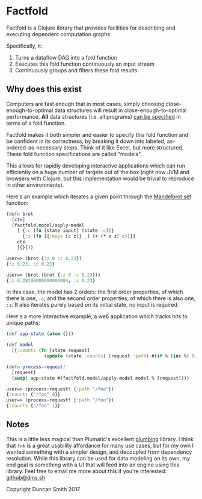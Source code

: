 # Factfold

Factfold is a Clojure library that provides facilities for describing and executing dependent computation graphs.

Specifically, it:

1. Turns a dataflow DAG into a fold function
2. Executes this fold function continuously an input stream
3. Continuously groups and filters these fold results

## Why does this exist

Computers are fast enough that in most cases, simply choosing close-enough-to-optimal data structures will result in close-enough-to-optimal performance. **All** data structures (i.e. all programs) [can be specified](http://www.cs.nott.ac.uk/~pszgmh/fold.pdf) in terms of a fold function.

Factfold makes it both simpler and easier to specify this fold function and be confident in its correctness, by breaking it down into labeled, as-ordered-as-necessary steps. Think of it like Excel, but more structured. These fold function specifications are called "models".

This allows for rapidly developing interactive applications which can run efficiently on a huge number of targets out of the box (right now JVM and browsers with Clojure, but this implementation would be trivial to reproduce in other environments).

Here's an example which iterates a given point through the [Mandelbrot set](https://en.wikipedia.org/wiki/Mandelbrot_set) function:

```clj
(defn brot
  [ctx]
  (factfold.model/apply-model
    [ {:c (fn [state input] (state :c))}
      {:z (fn [{:keys [c z]} _] (+ (* z z) c))}]
    ctx
    [{}]))

user=> (brot {:z 0 :c 0.23})
{:z 0.23, :c 0.23}

user=> (brot (brot {:z 0 :c 0.23}))
{:z 0.28290000000000004, :c 0.23}
```

In this case, the model has 2 orders: the first order properties, of which there is one, `:c`; and the second order properties, of which there is also one, `:z`. It also iterates purely based on its initial state, no input is required.

Here's a more interactive example, a web application which tracks hits to unique paths:

```clj
(def app-state (atom {}))

(def model
  [{:counts (fn [state request]
              (update (state :counts) (request :path) #(if % (inc %) 0)))}])

(defn process-request!
  [request]
  (swap! app-state #(factfold.model/apply-model model % [request])))

user=> (process-request! {:path "/foo"})
{:counts {"/foo" 0}}
user=> (process-request! {:path "/foo"})
{:counts {"/foo" 1}}
```

## Notes

This is a little less magical than Plumatic's excellent [plumbing](https://github.com/plumatic/plumbing) library. I think that `fnk` is a great usability affordance for many use cases, but for my own I wanted something with a simpler design, and decoupled from dependency resolution. While this library can be used for data modeling on its own, my end goal is something with a UI that will feed into an engine using this library. Feel free to email me more about this if you're interested: github@dms.sh

Copyright Duncan Smith 2017